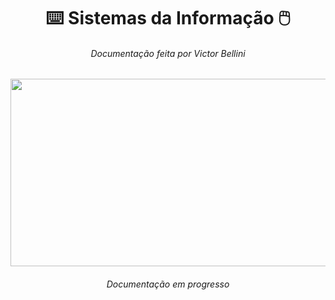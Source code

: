 <div align="center">
  
# ⌨️ Sistemas da Informação 🖱️
  
<h6>
  Documentação feita por Victor Bellini
</h6>

  <img src="https://www.algoritmo.co/static/media/logo_algoritmo.1ed1f908.gif" width="1000px" height="300px">
  
 <h6>
   Documentação em progresso
 </h6>

</div>
